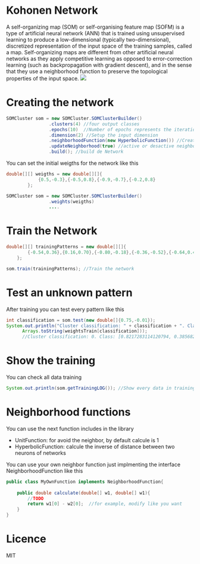 # Kohonen Network
A self-organizing map (SOM) or self-organising feature map (SOFM) is a type of artificial neural network (ANN) that is trained using unsupervised learning to produce a low-dimensional (typically two-dimensional), discretized representation of the input space of the training samples, called a map. Self-organizing maps are different from other artificial neural networks as they apply competitive learning as opposed to error-correction learning (such as backpropagation with gradient descent), and in the sense that they use a neighborhood function to preserve the topological properties of the input space.
<img src="http://www.lohninger.com/helpcsuite/img/kohonen1.gif" />
# Creating the network
```java
SOMCluster som = new SOMCluster.SOMClusterBuilder()
                .clusters(4) //four output classes
                .epochs(10)  //Number of epochs represents the iterations till to stabilize the network
                .dimension(2) //Setup the input dimension
                .neighborhoodFunction(new HyperbolicFunction()) //Create the neighbor function
                .updateNeighborhood(true) //active or desactive neighbor compute
                .build(); //build de Network
```
You can set the initial weigths for the network like this
```java
double[][] weigths = new double[][]{
            {0.5,-0.3},{-0.5,0.8},{-0.9,-0.7},{-0.2,0.8}  
        };

SOMCluster som = new SOMCluster.SOMClusterBuilder()
                .weights(weigths)
                ....
```

# Train the Network
```java
double[][] trainingPatterns = new double[][]{
        {-0.54,0.36},{0.16,0.70},{-0.80,-0.18},{-0.36,-0.52},{-0.64,0.46},{-0.40,0.34},{-0.54,0.36}  
    };

som.train(trainingPatterns); //Train the network
```
# Test an unknown pattern
After training you can test every pattern like this
```java
int classification = som.test(new double[]{0.75,-0.01});
System.out.println("Cluster classification: " + classification + ". Class: " + 
      Arrays.toString(weightsTrain[classification]));
      //Cluster classification: 0. Class: [0.8217283114120794, 0.3856820501664513]
```
# Show the training 
You can check all data training
```java
System.out.println(som.getTrainingLOG()); //Show every data in training mode
```

# Neighborhood functions
You can use the next function includes in the library
* UnitFunction: for avoid the neighbor, by default calcule is 1
* HyperbolicFunction: calcule the inverse of distance between two neurons of networks

You can use your own neighbor function just implmenting the interface NeighborhoodFunction like this
```java
public class MyOwnFunction implements NeighborhoodFunction{
    
    public double calculate(double[] w1, double[] w1){
        //TODO 
        return w1[0] - w2[0];  //for example, modify like you want
    }
}
```
# Licence
MIT
